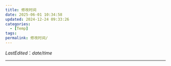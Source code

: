 ```yaml
---
title: 修改时间
date: 2025-06-01 10:34:58
updated: 2024-12-24 09:33:26
categories:
  - [Temp]
tags:
permalink: 修改时间/
---
```


$Last Edited：{{date}}/{{time}}$
___